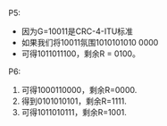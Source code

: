 P5:
- 因为G=10011是CRC-4-ITU标准
- 如果我们将10011氛围1010101010 0000
- 可得1011011100，剩余R = 0100。

P6:
1. 可得1000110000，剩余R=0000.
2. 得到0101010101，剩余R=1111.
3. 可得1011010111，剩余R=1001.